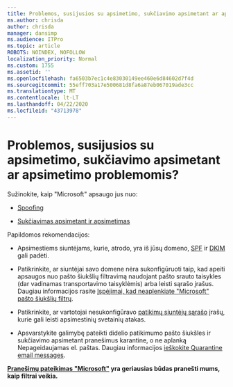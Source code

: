 ```yaml
---
title: Problemos, susijusios su apsimetimo, sukčiavimo apsimetant ar apsimetimo problemomis?
ms.author: chrisda
author: chrisda
manager: dansimp
ms.audience: ITPro
ms.topic: article
ROBOTS: NOINDEX, NOFOLLOW
localization_priority: Normal
ms.custom: 1755
ms.assetid: ''
ms.openlocfilehash: fa6503b7ec1c4e83030149ee460e6d84602d7f4d
ms.sourcegitcommit: 55eff703a17e500681d8fa6a87eb067019ade3cc
ms.translationtype: MT
ms.contentlocale: lt-LT
ms.lasthandoff: 04/22/2020
ms.locfileid: "43713978"
---
```

# <a name="issues-with-spoofing-phishing-or-impersonation"></a>Problemos, susijusios su apsimetimo, sukčiavimo apsimetant ar apsimetimo problemomis?

Sužinokite, kaip "Microsoft" apsaugo jus nuo:

- [Spoofing](https://docs.microsoft.com/office365/securitycompliance/anti-spoofing-protection)

- [Sukčiavimas apsimetant ir apsimetimas](https://docs.microsoft.com/office365/securitycompliance/atp-anti-phishing)

Papildomos rekomendacijos:

- Apsimestiems siuntėjams, kurie, atrodo, yra iš jūsų domeno, [SPF](https://docs.microsoft.com/office365/securitycompliance/set-up-spf-in-office-365-to-help-prevent-spoofing) ir [DKIM](https://docs.microsoft.com/office365/securitycompliance/use-dkim-to-validate-outbound-email) gali padėti.

- Patikrinkite, ar siuntėjai savo domene nėra sukonfigūruoti taip, kad apeiti apsaugos nuo pašto šiukšlių filtravimą naudojant pašto srauto taisykles (dar vadinamas transportavimo taisyklėmis) arba leisti sąrašo įrašus. Daugiau informacijos rasite [Įspėjimai, kad neaplenkiate "Microsoft" pašto šiukšlių filtrų](https://docs.microsoft.com/exchange/troubleshoot/antispam/cautions-against-bypassing-spam-filters).

- Patikrinkite, ar vartotojai nesukonfigūravo [patikimų siuntėjų sąrašo](https://support.office.com/article/BE1BAEA0-BEAB-4A30-B968-9004332336CE) įrašų, kurie gali leisti apsimestinių svetainių atakas.

- Apsvarstykite galimybę pateikti didelio patikimumo pašto šiukšles ir sukčiavimo apsimetant pranešimus karantine, o ne aplanką Nepageidaujamas el. paštas. Daugiau informacijos [ieškokite Quarantine email messages](https://docs.microsoft.com/office365/securitycompliance/quarantine-email-messages).

**[Pranešimų pateikimas "Microsoft"](https://support.office.com/article/b5caa9f1-cdf3-4443-af8c-ff724ea719d2) yra geriausias būdas pranešti mums, kaip filtrai veikia.**
